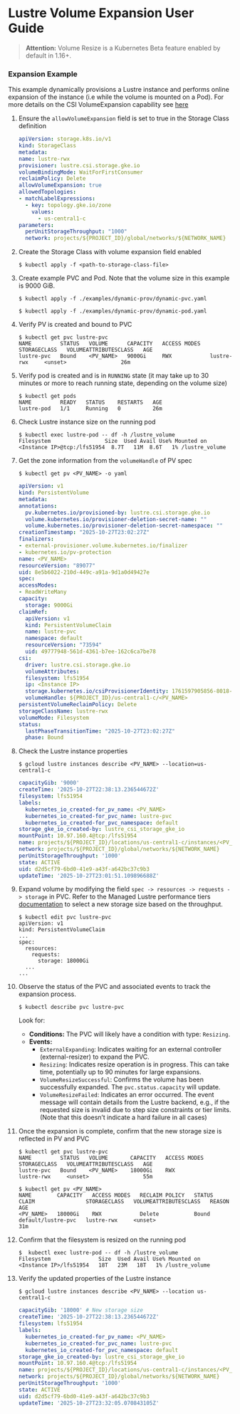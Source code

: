 <!--
Copyright 2025 Google LLC

Licensed under the Apache License, Version 2.0 (the "License");
you may not use this file except in compliance with the License.
You may obtain a copy of the License at

    https://www.apache.org/licenses/LICENSE-2.0

Unless required by applicable law or agreed to in writing, software
distributed under the License is distributed on an "AS IS" BASIS,
WITHOUT WARRANTIES OR CONDITIONS OF ANY KIND, either express or implied.
See the License for the specific language governing permissions and
limitations under the License.
-->

# Lustre Volume Expansion User Guide

>**Attention:** Volume Resize is a Kubernetes Beta feature enabled by default in 1.16+.

### Expansion Example

This example dynamically provisions a Lustre instance and performs online expansion of the instance (i.e while the volume is mounted on a Pod). For more details on the CSI VolumeExpansion capability see [here](https://kubernetes-csi.github.io/docs/volume-expansion.html)

1. Ensure the `allowVolumeExpansion` field is set to true in the Storage Class definition
    ```yaml
    apiVersion: storage.k8s.io/v1
    kind: StorageClass
    metadata:
    name: lustre-rwx
    provisioner: lustre.csi.storage.gke.io
    volumeBindingMode: WaitForFirstConsumer
    reclaimPolicy: Delete
    allowVolumeExpansion: true
    allowedTopologies:
    - matchLabelExpressions:
      - key: topology.gke.io/zone
        values:
          - us-central1-c
    parameters:
      perUnitStorageThroughput: "1000"
      network: projects/${PROJECT_ID}/global/networks/${NETWORK_NAME}
    ```

2. Create the Storage Class with volume expansion field enabled
    ```
    $ kubectl apply -f <path-to-storage-class-file>
    ```

3. Create example PVC and Pod. Note that the volume size in this example is 9000 GiB.
    ```
    $ kubectl apply -f ./examples/dynamic-prov/dynamic-pvc.yaml
    ```

    ```
    $ kubectl apply -f ./examples/dynamic-prov/dynamic-pod.yaml
    ```

4. Verify PV is created and bound to PVC
    ```
    $ kubectl get pvc lustre-pvc
    NAME         STATUS   VOLUME      CAPACITY   ACCESS MODES   STORAGECLASS   VOLUMEATTRIBUTESCLASS   AGE
    lustre-pvc   Bound    <PV_NAME>   9000Gi     RWX            lustre-rwx     <unset>                 26m
    ```

5. Verify pod is created and is in `RUNNING` state (it may take up to 30 minutes or more to reach running state, depending on the volume size)
    ```
    $ kubectl get pods
    NAME         READY   STATUS    RESTARTS   AGE
    lustre-pod   1/1     Running   0          26m
    ```

6. Check Lustre instance size on the running pod
    ```
    $ kubectl exec lustre-pod -- df -h /lustre_volume
    Filesystem                 Size  Used Avail Use% Mounted on
    <Instance IP>@tcp:/lfs51954  8.7T   11M  8.6T   1% /lustre_volume
    ```

7. Get the zone information from the `volumeHandle` of PV spec
    ```console  
    $ kubectl get pv <PV_NAME> -o yaml
    ```
    ```yaml
    apiVersion: v1
    kind: PersistentVolume
    metadata:
    annotations:
      pv.kubernetes.io/provisioned-by: lustre.csi.storage.gke.io
      volume.kubernetes.io/provisioner-deletion-secret-name: ""
      volume.kubernetes.io/provisioner-deletion-secret-namespace: ""
    creationTimestamp: "2025-10-27T23:02:27Z"
    finalizers:
    - external-provisioner.volume.kubernetes.io/finalizer
    - kubernetes.io/pv-protection
    name: <PV_NAME>
    resourceVersion: "89077"
    uid: 8e5b6022-210d-449c-a91a-9d1a0d49427e
    spec:
    accessModes:
    - ReadWriteMany
    capacity:
      storage: 9000Gi
    claimRef:
      apiVersion: v1
      kind: PersistentVolumeClaim
      name: lustre-pvc
      namespace: default
      resourceVersion: "73594"
      uid: 49777948-561d-4361-b7ee-162c6ca7be78
    csi:
      driver: lustre.csi.storage.gke.io
      volumeAttributes:
      filesystem: lfs51954
      ip: <Instance IP>
      storage.kubernetes.io/csiProvisionerIdentity: 1761597905856-8018-lustre.csi.storage.gke.io
      volumeHandle: ${PROJECT_ID}/us-central1-c/<PV_NAME>
    persistentVolumeReclaimPolicy: Delete
    storageClassName: lustre-rwx
    volumeMode: Filesystem
    status:
      lastPhaseTransitionTime: "2025-10-27T23:02:27Z"
      phase: Bound
    ```

8. Check the Lustre instance properties

    ```console
    $ gcloud lustre instances describe <PV_NAME> --location=us-central1-c
    ```

    ```yaml
    capacityGib: '9000'
    createTime: '2025-10-27T22:38:13.236544672Z'
    filesystem: lfs51954
    labels:
      kubernetes_io_created-for_pv_name: <PV_NAME>
      kubernetes_io_created-for_pvc_name: lustre-pvc
      kubernetes_io_created-for_pvc_namespace: default
    storage_gke_io_created-by: lustre_csi_storage_gke_io
    mountPoint: 10.97.160.4@tcp:/lfs51954
    name: projects/${PROJECT_ID}/locations/us-central1-c/instances/<PV_NAME>
    network: projects/${PROJECT_ID}/global/networks/${NETWORK_NAME}
    perUnitStorageThroughput: '1000'
    state: ACTIVE
    uid: d2d5cf79-6bd0-41e9-a43f-a642bc37c9b3
    updateTime: '2025-10-27T23:01:51.109896688Z'
    ```

9. Expand volume by modifying the field `spec -> resources -> requests -> storage` in PVC. Refer to the Managed Lustre performance tiers [documentation](https://cloud.google.com/managed-lustre/docs/create-instance#performance-tiers) to select a new storage size based on the throughput.
    
    ```
    $ kubectl edit pvc lustre-pvc
    apiVersion: v1
    kind: PersistentVolumeClaim
    ...
    spec:
      resources:
        requests:
          storage: 18000Gi
      ...
    ...
    ```

10. Observe the status of the PVC and associated events to track the expansion process.

    ```console
    $ kubectl describe pvc lustre-pvc
    ```
    Look for:
    *   **Conditions:** The PVC will likely have a condition with type: `Resizing`.
    *   **Events:**
        *   `ExternalExpanding`: Indicates waiting for an external controller (external-resizer) to expand the PVC.
        *   `Resizing`: Indicates resize operation is in progress. This can take time, potentially up to 90 minutes for large expansions.
        *   `VolumeResizeSuccessful`: Confirms the volume has been successfully expanded. The `pvc.status.capacity` will update.
        *   `VolumeResizeFailed`: Indicates an error occurred. The event message will contain details from the Lustre backend, e.g., if the requested size is invalid due to step size constraints or tier limits. (Note that this doesn’t indicate a hard failure in all cases)

11. Once the expansion is complete, confirm that the new storage size is reflected in PV and PVC
    ```
    $ kubectl get pvc lustre-pvc
    NAME         STATUS   VOLUME       CAPACITY   ACCESS MODES   STORAGECLASS   VOLUMEATTRIBUTESCLASS   AGE
    lustre-pvc   Bound    <PV_NAME>    18000Gi    RWX            lustre-rwx     <unset>                 55m

    $ kubectl get pv <PV_NAME>
    NAME        CAPACITY   ACCESS MODES   RECLAIM POLICY   STATUS   CLAIM                STORAGECLASS   VOLUMEATTRIBUTESCLASS   REASON   AGE
    <PV_NAME>   18000Gi    RWX            Delete           Bound    default/lustre-pvc   lustre-rwx     <unset>                          31m
    ```

12. Confirm that the filesystem is resized on the running pod
    ```
    $  kubectl exec lustre-pod -- df -h /lustre_volume
    Filesystem               Size  Used Avail Use% Mounted on
    <Instance IP>/lfs51954   18T   23M   18T   1% /lustre_volume
    ```

13. Verify the updated properties of the Lustre instance

    ```console
    $ gcloud lustre instances describe <PV_NAME> --location us-central1-c
    ```

    ```yaml
    capacityGib: '18000' # New storage size
    createTime: '2025-10-27T22:38:13.236544672Z'
    filesystem: lfs51954
    labels:
      kubernetes_io_created-for_pv_name: <PV_NAME>
      kubernetes_io_created-for_pvc_name: lustre-pvc
      kubernetes_io_created-for_pvc_namespace: default
    storage_gke_io_created-by: lustre_csi_storage_gke_io
    mountPoint: 10.97.160.4@tcp:/lfs51954
    name: projects/${PROJECT_ID}/locations/us-central1-c/instances/<PV_NAME>
    network: projects/${PROJECT_ID}/global/networks/${NETWORK_NAME}
    perUnitStorageThroughput: '1000'
    state: ACTIVE
    uid: d2d5cf79-6bd0-41e9-a43f-a642bc37c9b3
    updateTime: '2025-10-27T23:32:05.070843105Z'
    ```